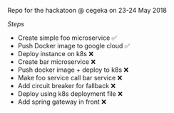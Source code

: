Repo for the hackatoon @ cegeka on 23-24 May 2018

_Steps_
* Create simple foo microservice ✅
* Push Docker image to google cloud ✅ 
* Deploy instance on k8s ❌
* Create bar microservice ❌
* Push docker image + deploy to k8s ❌
* Make foo service call bar service ❌
* Add circuit breaker for fallback ❌
* Deploy using k8s deployment file ❌
* Add spring gateway in front ❌
